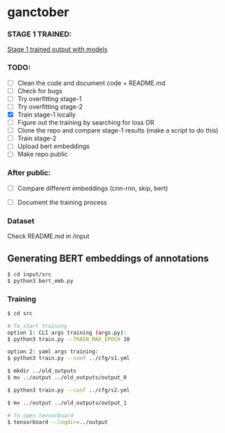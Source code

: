 # ganctober

### STAGE 1 TRAINED:
[Stage 1 trained output with models](https://drive.google.com/drive/folders/14AyNcu7oZJe2aMevynAbYIpMKN7I3yHT?usp=sharing)


### TODO:

- [ ] Clean the code and document code + README.md
- [ ] Check for bugs
- [ ] Try overfitting stage-1 
- [ ] Try overfitting stage-2
- [x] Train stage-1 locally
- [ ] Figure out the training by searching for loss OR
- [ ] Clone the repo and compare stage-1 results (make a script to do this)
- [ ] Train stage-2
- [ ] Upload bert embeddings
- [ ] Make repo public

### After public:
- [ ] Compare different embeddings (cnn-rnn, skip, bert)
- [ ] Document the training process  



### Dataset
Check README.md in /input
## Generating BERT embeddings of annotations
```bash
$ cd input/src
$ python3 bert_emb.py  
```

### Training
```bash
$ cd src

# To start training
option 1: CLI args training (args.py):
$ python3 train.py --TRAIN_MAX_EPOCH 10 

option 2: yaml args training:
$ python3 train.py --conf ../cfg/s1.yml

$ mkdir ../old_outputs
$ mv ../output ../old_outputs/output_0

$ python3 train.py --conf ../cfg/s2.yml

$ mv ../output ../old_outputs/output_1

# To open tensorboard
$ tensorboard --logdir=../output 
```